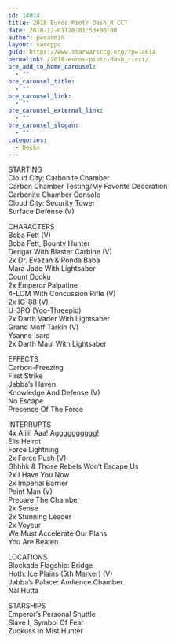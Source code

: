 ```yaml
---
id: 14014
title: 2018 Euros Piotr Dash_R CCT
date: 2018-12-01T20:01:53+00:00
author: pwsadmin
layout: swccgpc
guid: https://www.starwarsccg.org/?p=14014
permalink: /2018-euros-piotr-dash_r-cct/
bre_add_to_home_carousel:
  - ""
bre_carousel_title:
  - ""
bre_carousel_link:
  - ""
bre_carousel_external_link:
  - ""
bre_carousel_slogan:
  - ""
categories:
  - Decks
---
```

STARTING  
Cloud City: Carbonite Chamber  
Carbon Chamber Testing/My Favorite Decoration  
Carbonite Chamber Console  
Cloud City: Security Tower  
Surface Defense (V)

CHARACTERS  
Boba Fett (V)  
Boba Fett, Bounty Hunter  
Dengar With Blaster Carbine (V)  
2x Dr. Evazan & Ponda Baba  
Mara Jade With Lightsaber  
Count Dooku  
2x Emperor Palpatine  
4-LOM With Concussion Rifle (V)  
2x IG-88 (V)  
U-3PO (Yoo-Threepio)  
2x Darth Vader With Lightsaber  
Grand Moff Tarkin (V)  
Ysanne Isard  
2x Darth Maul With Lightsaber

EFFECTS  
Carbon-Freezing  
First Strike  
Jabba&#8217;s Haven  
Knowledge And Defense (V)  
No Escape  
Presence Of The Force

INTERRUPTS  
4x Aiiii! Aaa! Agggggggggg!  
Elis Helrot  
Force Lightning  
2x Force Push (V)  
Ghhhk & Those Rebels Won&#8217;t Escape Us  
2x I Have You Now  
2x Imperial Barrier  
Point Man (V)  
Prepare The Chamber  
2x Sense  
2x Stunning Leader  
2x Voyeur  
We Must Accelerate Our Plans  
You Are Beaten

LOCATIONS  
Blockade Flagship: Bridge  
Hoth: Ice Plains (5th Marker) (V)  
Jabba&#8217;s Palace: Audience Chamber  
Nal Hutta

STARSHIPS  
Emperor&#8217;s Personal Shuttle  
Slave I, Symbol Of Fear  
Zuckuss In Mist Hunter